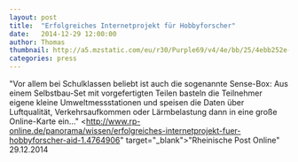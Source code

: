 ```yaml
---
layout: post
title:  "Erfolgreiches Internetprojekt für Hobbyforscher"
date:   2014-12-29 12:00:00
author: Thomas
thumbnail: http://a5.mzstatic.com/eu/r30/Purple69/v4/4e/bb/25/4ebb252e-06d6-a6ad-51d9-8bec2b557b92/icon175x175.png
categories: press
---
```

"Vor allem bei Schulklassen beliebt ist auch die sogenannte Sense-Box: Aus einem Selbstbau-Set mit vorgefertigten Teilen basteln die Teilnehmer eigene kleine Umweltmessstationen und speisen die Daten über Luftqualität, Verkehrsaufkommen oder Lärmbelastung dann in eine große Online-Karte ein..."
<http://www.rp-online.de/panorama/wissen/erfolgreiches-internetprojekt-fuer-hobbyforscher-aid-1.4764906" target="_blank">"Rheinische Post Online" 29.12.2014</a>
